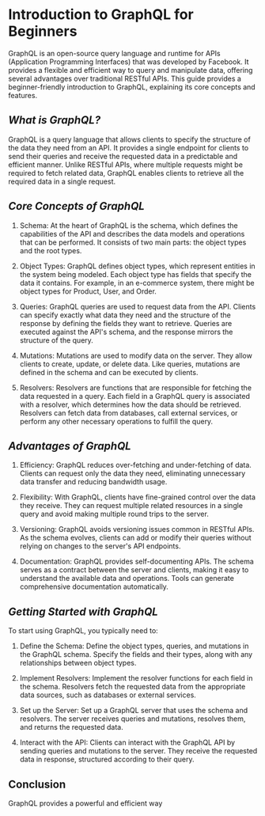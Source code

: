 # __Introduction to GraphQL for Beginners__
GraphQL is an open-source query language and runtime for APIs (Application Programming Interfaces) that was developed by Facebook. It provides a flexible and efficient way to query and manipulate data, offering several advantages over traditional RESTful APIs. This guide provides a beginner-friendly introduction to GraphQL, explaining its core concepts and features.

## _What is GraphQL?_
GraphQL is a query language that allows clients to specify the structure of the data they need from an API. It provides a single endpoint for clients to send their queries and receive the requested data in a predictable and efficient manner. Unlike RESTful APIs, where multiple requests might be required to fetch related data, GraphQL enables clients to retrieve all the required data in a single request.

## _Core Concepts of GraphQL_
1. Schema: At the heart of GraphQL is the schema, which defines the capabilities of the API and describes the data models and operations that can be performed. It consists of two main parts: the object types and the root types.

2. Object Types: GraphQL defines object types, which represent entities in the system being modeled. Each object type has fields that specify the data it contains. For example, in an e-commerce system, there might be object types for Product, User, and Order.

3. Queries: GraphQL queries are used to request data from the API. Clients can specify exactly what data they need and the structure of the response by defining the fields they want to retrieve. Queries are executed against the API's schema, and the response mirrors the structure of the query.

4. Mutations: Mutations are used to modify data on the server. They allow clients to create, update, or delete data. Like queries, mutations are defined in the schema and can be executed by clients.

5. Resolvers: Resolvers are functions that are responsible for fetching the data requested in a query. Each field in a GraphQL query is associated with a resolver, which determines how the data should be retrieved. Resolvers can fetch data from databases, call external services, or perform any other necessary operations to fulfill the query.

## _Advantages of GraphQL_
1. Efficiency: GraphQL reduces over-fetching and under-fetching of data. Clients can request only the data they need, eliminating unnecessary data transfer and reducing bandwidth usage.

2. Flexibility: With GraphQL, clients have fine-grained control over the data they receive. They can request multiple related resources in a single query and avoid making multiple round trips to the server.

3. Versioning: GraphQL avoids versioning issues common in RESTful APIs. As the schema evolves, clients can add or modify their queries without relying on changes to the server's API endpoints.

4. Documentation: GraphQL provides self-documenting APIs. The schema serves as a contract between the server and clients, making it easy to understand the available data and operations. Tools can generate comprehensive documentation automatically.

## _Getting Started with GraphQL_
To start using GraphQL, you typically need to:

1. Define the Schema: Define the object types, queries, and mutations in the GraphQL schema. Specify the fields and their types, along with any relationships between object types.

2. Implement Resolvers: Implement the resolver functions for each field in the schema. Resolvers fetch the requested data from the appropriate data sources, such as databases or external services.

3. Set up the Server: Set up a GraphQL server that uses the schema and resolvers. The server receives queries and mutations, resolves them, and returns the requested data.

4. Interact with the API: Clients can interact with the GraphQL API by sending queries and mutations to the server. They receive the requested data in response, structured according to their query.

## Conclusion
GraphQL provides a powerful and efficient way